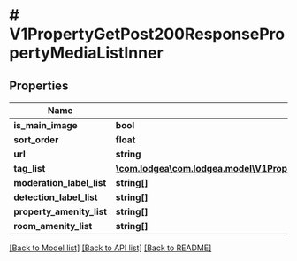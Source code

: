 # # V1PropertyGetPost200ResponsePropertyMediaListInner

## Properties

Name | Type | Description | Notes
------------ | ------------- | ------------- | -------------
**is_main_image** | **bool** |  | [optional]
**sort_order** | **float** |  | [optional]
**url** | **string** |  | [optional]
**tag_list** | [**\com.lodgea\com.lodgea.model\V1PropertyGetPost200ResponsePropertyMediaListInnerTagListInner[]**](V1PropertyGetPost200ResponsePropertyMediaListInnerTagListInner.md) |  | [optional]
**moderation_label_list** | **string[]** |  | [optional]
**detection_label_list** | **string[]** |  | [optional]
**property_amenity_list** | **string[]** |  | [optional]
**room_amenity_list** | **string[]** |  | [optional]

[[Back to Model list]](../../README.md#models) [[Back to API list]](../../README.md#endpoints) [[Back to README]](../../README.md)
